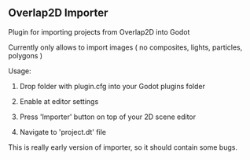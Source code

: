 ## Overlap2D Importer
Plugin for importing projects from Overlap2D into Godot

Currently only allows to import images
( no composites, lights, particles, polygons )

Usage:
1. Drop folder with plugin.cfg into your Godot plugins folder

2. Enable at editor settings

3. Press 'Importer' button on top of your 2D scene editor

4. Navigate to 'project.dt' file

This is really early version of importer, so it should contain some bugs.
